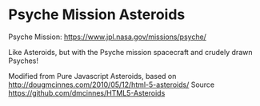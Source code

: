 Psyche Mission Asteroids
===============

Psyche Mission: https://www.jpl.nasa.gov/missions/psyche/

Like Asteroids, but with the Psyche mission spacecraft and crudely drawn Psyches!

Modified from Pure Javascript Asteroids, based on http://dougmcinnes.com/2010/05/12/html-5-asteroids/ 
Source https://github.com/dmcinnes/HTML5-Asteroids
